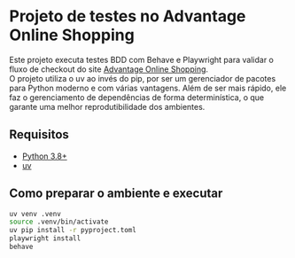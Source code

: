# Projeto de testes no Advantage Online Shopping

Este projeto executa testes BDD com Behave e Playwright para validar o fluxo de checkout do site [Advantage Online Shopping](https://advantageonlineshopping.com/#/).  
O projeto utiliza o uv ao invés do pip, por ser um gerenciador de pacotes para Python moderno e com várias vantagens. Além de ser mais rápido, ele faz o gerenciamento de dependências de forma determinística, o que garante uma melhor reprodutibilidade dos ambientes.

## Requisitos
- [Python 3.8+](https://www.python.org/downloads)
- [uv](https://github.com/astral-sh/uv)

## Como preparar o ambiente e executar

```bash
uv venv .venv
source .venv/bin/activate
uv pip install -r pyproject.toml
playwright install
behave